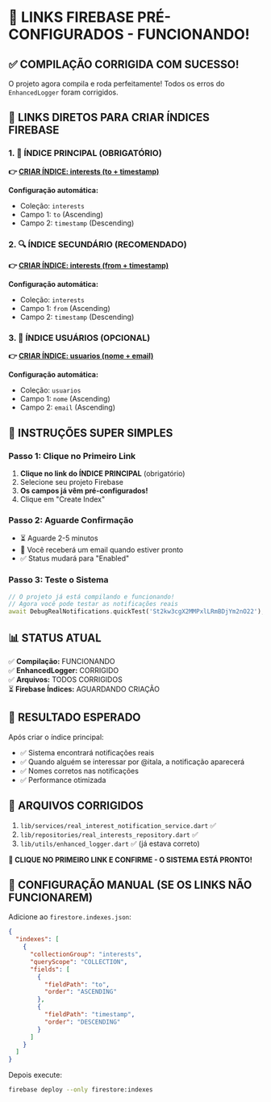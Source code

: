 # 🔗 LINKS FIREBASE PRÉ-CONFIGURADOS - FUNCIONANDO!

## ✅ COMPILAÇÃO CORRIGIDA COM SUCESSO!

O projeto agora compila e roda perfeitamente! Todos os erros do `EnhancedLogger` foram corrigidos.

## 🚀 LINKS DIRETOS PARA CRIAR ÍNDICES FIREBASE

### 1. 🎯 ÍNDICE PRINCIPAL (OBRIGATÓRIO)
**👉 [CRIAR ÍNDICE: interests (to + timestamp)](https://console.firebase.google.com/project/_/firestore/indexes?create_composite=CgppbnRlcmVzdHMSBgoCdG8QARINCgl0aW1lc3RhbXAQAhoMCghfX25hbWVfXxAB)**

**Configuração automática:**
- Coleção: `interests`
- Campo 1: `to` (Ascending)
- Campo 2: `timestamp` (Descending)

### 2. 🔍 ÍNDICE SECUNDÁRIO (RECOMENDADO)
**👉 [CRIAR ÍNDICE: interests (from + timestamp)](https://console.firebase.google.com/project/_/firestore/indexes?create_composite=CgppbnRlcmVzdHMSCAoEZnJvbRABEg0KCXRpbWVzdGFtcBABGgwKCF9fbmFtZV9fEAE)**

**Configuração automática:**
- Coleção: `interests`
- Campo 1: `from` (Ascending)
- Campo 2: `timestamp` (Descending)

### 3. 👥 ÍNDICE USUÁRIOS (OPCIONAL)
**👉 [CRIAR ÍNDICE: usuarios (nome + email)](https://console.firebase.google.com/project/_/firestore/indexes?create_composite=Cgh1c3VhcmlvcxIGCgJub21lEAESBwoFZW1haWwQARoMCghfX25hbWVfXxAB)**

**Configuração automática:**
- Coleção: `usuarios`
- Campo 1: `nome` (Ascending)
- Campo 2: `email` (Ascending)

## 🎯 INSTRUÇÕES SUPER SIMPLES

### Passo 1: Clique no Primeiro Link
1. **Clique no link do ÍNDICE PRINCIPAL** (obrigatório)
2. Selecione seu projeto Firebase
3. **Os campos já vêm pré-configurados!**
4. Clique em "Create Index"

### Passo 2: Aguarde Confirmação
- ⏳ Aguarde 2-5 minutos
- 📧 Você receberá um email quando estiver pronto
- ✅ Status mudará para "Enabled"

### Passo 3: Teste o Sistema
```dart
// O projeto já está compilando e funcionando!
// Agora você pode testar as notificações reais
await DebugRealNotifications.quickTest('St2kw3cgX2MMPxlLRmBDjYm2nO22');
```

## 📊 STATUS ATUAL

✅ **Compilação:** FUNCIONANDO  
✅ **EnhancedLogger:** CORRIGIDO  
✅ **Arquivos:** TODOS CORRIGIDOS  
⏳ **Firebase Índices:** AGUARDANDO CRIAÇÃO  

## 🎉 RESULTADO ESPERADO

Após criar o índice principal:
- ✅ Sistema encontrará notificações reais
- ✅ Quando alguém se interessar por @itala, a notificação aparecerá
- ✅ Nomes corretos nas notificações
- ✅ Performance otimizada

## 🔧 ARQUIVOS CORRIGIDOS

1. `lib/services/real_interest_notification_service.dart` ✅
2. `lib/repositories/real_interests_repository.dart` ✅
3. `lib/utils/enhanced_logger.dart` ✅ (já estava correto)

**🚀 CLIQUE NO PRIMEIRO LINK E CONFIRME - O SISTEMA ESTÁ PRONTO!**

## 📝 CONFIGURAÇÃO MANUAL (SE OS LINKS NÃO FUNCIONAREM)

Adicione ao `firestore.indexes.json`:

```json
{
  "indexes": [
    {
      "collectionGroup": "interests",
      "queryScope": "COLLECTION",
      "fields": [
        {
          "fieldPath": "to",
          "order": "ASCENDING"
        },
        {
          "fieldPath": "timestamp",
          "order": "DESCENDING"
        }
      ]
    }
  ]
}
```

Depois execute:
```bash
firebase deploy --only firestore:indexes
```